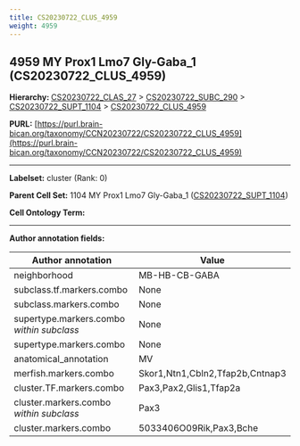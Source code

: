 ```yaml
---
title: CS20230722_CLUS_4959
weight: 4959
---
```

## 4959 MY Prox1 Lmo7 Gly-Gaba_1 (CS20230722_CLUS_4959)
<b>Hierarchy: </b>
[CS20230722_CLAS_27](../CS20230722_CLAS_27) >
[CS20230722_SUBC_290](../CS20230722_SUBC_290) >
[CS20230722_SUPT_1104](../CS20230722_SUPT_1104) >
[CS20230722_CLUS_4959](../CS20230722_CLUS_4959)

**PURL:** [https://purl.brain-bican.org/taxonomy/CCN20230722/CS20230722_CLUS_4959](https://purl.brain-bican.org/taxonomy/CCN20230722/CS20230722_CLUS_4959)

---


**Labelset:** cluster (Rank: 0)

**Parent Cell Set:** 1104 MY Prox1 Lmo7 Gly-Gaba_1 ([CS20230722_SUPT_1104](../CS20230722_SUPT_1104))



**Cell Ontology Term:** 

[MARKER GENES.]: #


---

[TRANSFERRED ANNOTATIONS.]: #


[AUTHOR ANNOTATION FIELDS.]: #


**Author annotation fields:**

| Author annotation | Value |
|-------------------|-------|
|neighborhood|MB-HB-CB-GABA|
|subclass.tf.markers.combo|None|
|subclass.markers.combo|None|
|supertype.markers.combo _within subclass_|None|
|supertype.markers.combo|None|
|anatomical_annotation|MV|
|merfish.markers.combo|Skor1,Ntn1,Cbln2,Tfap2b,Cntnap3|
|cluster.TF.markers.combo|Pax3,Pax2,Glis1,Tfap2a|
|cluster.markers.combo _within subclass_|Pax3|
|cluster.markers.combo|5033406O09Rik,Pax3,Bche|
